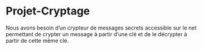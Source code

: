 # Projet-Cryptage
Nous avons besoin d’un crypteur de messages secrets accessible sur le net permettant de crypter un message à partir d’une clé et de le décrypter à partir de cette même clé. 
